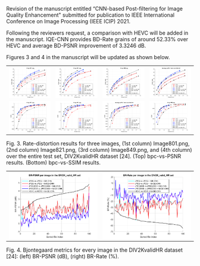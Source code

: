 Revision of the manuscript entitled “CNN-based Post-filtering for Image Quality Enhancement" submitted for publication to IEEE International Conference on Image Processing (IEEE ICIP) 2021.

Following the reviewers request, a comparison with HEVC will be added in the manuscript. IQE-CNN provides BD-Rate grains of around 52.33% over HEVC and average BD-PSNR improvement of 3.3246 dB.

Figures 3 and 4 in the manuscript will be updated as shown below.

<table>
  <tr>
    <td> <img src="Fig3.(a).png" width="200"></td>
    <td> <img src="Fig3.(b).png" width="200"></td>
    <td> <img src="Fig3.(c).png" width="200"></td>
    <td> <img src="Fig3.(d).png" width="200"></td>
   </tr> 
   <tr>
      <td> <img src="Fig3.(e).png" width="200"></td>
      <td> <img src="Fig3.(f).png" width="200"></td>
      <td> <img src="Fig3.(g).png" width="200"></td>
      <td> <img src="Fig3.(h).png" width="200"></td>
  </tr>
</table>

Fig. 3. Rate-distortion results for three images, (1st column) Image801.png, (2nd column) Image821.png, (3rd column) Image849.png, and (4th column) over the entire test set, DIV2KvalidHR dataset [24]. (Top) bpc-vs-PSNR results. (Bottom) bpc-vs-SSIM results.

<table>
  <tr> 
    <td> <img src="Fig4.(left).png" width="400"></td>
    <td> <img src="Fig4.(right).png" width="400"></td>
 </tr>
</table> 
Fig. 4. Bjontegaard metrics for every image in the DIV2KvalidHR dataset [24]: (left) BR-PSNR (dB), (right) BR-Rate (%).

